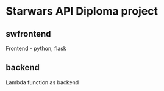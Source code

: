 # Starwars API Diploma project

## swfrontend
  Frontend - python, flask
## backend
  Lambda function as backend
